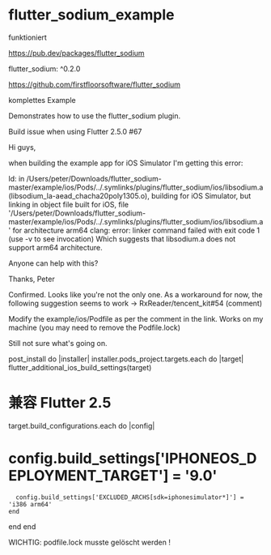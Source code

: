 # flutter_sodium_example

funktioniert

https://pub.dev/packages/flutter_sodium

flutter_sodium: ^0.2.0

https://github.com/firstfloorsoftware/flutter_sodium

komplettes Example

Demonstrates how to use the flutter_sodium plugin.


Build issue when using Flutter 2.5.0 #67

Hi guys,

when building the example app for iOS Simulator I'm getting this error:

ld: in /Users/peter/Downloads/flutter_sodium-master/example/ios/Pods/../.symlinks/plugins/flutter_sodium/ios/libsodium.a(libsodium_la-aead_chacha20poly1305.o), building for iOS Simulator, but linking in object file built for iOS, file '/Users/peter/Downloads/flutter_sodium-master/example/ios/Pods/../.symlinks/plugins/flutter_sodium/ios/libsodium.a' for architecture arm64
clang: error: linker command failed with exit code 1 (use -v to see invocation)
Which suggests that libsodium.a does not support arm64 architecture.

Anyone can help with this?

Thanks,
Peter



Confirmed. Looks like you're not the only one. As a workaround for now, the following suggestion seems to work -> RxReader/tencent_kit#54 (comment)

Modify the example/ios/Podfile as per the comment in the link. Works on my machine (you may need to remove the Podfile.lock)

Still not sure what's going on.

post_install do |installer|
installer.pods_project.targets.each do |target|
flutter_additional_ios_build_settings(target)
# 兼容 Flutter 2.5
target.build_configurations.each do |config|
#       config.build_settings['IPHONEOS_DEPLOYMENT_TARGET'] = '9.0'
      config.build_settings['EXCLUDED_ARCHS[sdk=iphonesimulator*]'] = 'i386 arm64'
    end
end
end

WICHTIG: podfile.lock musste gelöscht werden !